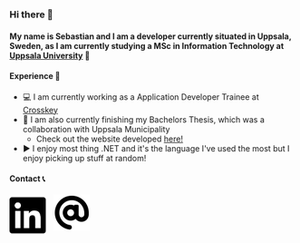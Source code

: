 ### Hi there 👋

#### My name is Sebastian and I am a developer currently situated in Uppsala, Sweden, as I am currently studying a MSc in Information Technology at [Uppsala University](https://www.uu.se/en) 🏫

#### Experience 🚀

-   💻 I am currently working as a Application Developer Trainee at [Crosskey](https://www.crosskey.fi/)
-   📖 I am also currently finishing my Bachelors Thesis, which was a collaboration with Uppsala Municipality
    -   Check out the website developed [here!](http://badvatten-temperatur.s3-website.eu-north-1.amazonaws.com/)
-   ▶️ I enjoy most thing .NET and it's the language I've used the most but I enjoy picking up stuff at random!

#### Contact 📞

[<img align="left" alt="LinkedIn" width="64px" style="margin-right: 1em" src="./img/linkedin-brands.svg">](https://www.linkedin.com/in/sebastian-gr%C3%B6nlund-2b000317a/)

[<img align="left" alt="Email" width="64px" style="margin-right: 1em" src="./img/at-solid.svg">](mailto:sebastiangronlundwork@gmail.com)
